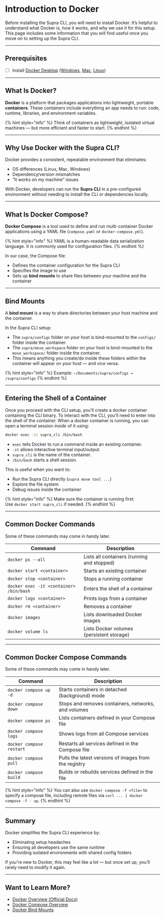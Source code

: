 # Introduction to Docker

Before installing the Supra CLI, you will need to install Docker. It’s helpful to understand what Docker is, how it works, and why we use it for this setup. This page includes some information that you will find useful once you move on to setting up the Supra CLI.

***

## Prerequisites

* [ ] Install [Docker Desktop](https://www.docker.com/) ([Windows](https://docs.docker.com/desktop/setup/install/windows-install/), [Mac](https://docs.docker.com/desktop/setup/install/mac-install/), [Linux](https://docs.docker.com/desktop/setup/install/linux/))

***

## What Is Docker?

**Docker** is a platform that packages applications into lightweight, portable **containers**. These containers include everything an app needs to run: code, runtime, libraries, and environment variables.

{% hint style="info" %}
Think of containers as lightweight, isolated virtual machines — but more efficient and faster to start.
{% endhint %}

***

## Why Use Docker with the Supra CLI?

Docker provides a consistent, repeatable environment that eliminates:

* OS differences (Linux, Mac, Windows)
* Dependency/version mismatches
* “It works on my machine” issues

With Docker, developers can run the **Supra CLI** in a pre-configured environment without needing to install the CLI or dependencies locally.

***

## What Is Docker Compose?

**Docker Compose** is a tool used to define and run multi-container Docker applications using a YAML file (`compose.yaml` or `docker-compose.yml`).

{% hint style="info" %}
YAML is a human-readable data serialization language. It is commonly used for configuration files.
{% endhint %}

In our case, the Compose file:

* Defines the container configuration for the Supra CLI
* Specifies the image to use
* Sets up **bind mounts** to share files between your machine and the container

***

## Bind Mounts

A **bind mount** is a way to share directories between your host machine and the container.

In the Supra CLI setup:

* The `supra/configs` folder on your host is bind-mounted to the `configs/` folder inside the container.
* The `supra/move_workspace` folder on your host is bind-mounted to the `move_workspace/` folder inside the container.
* This means anything you create/do inside these folders within the container will appear on your host — and vice versa.

{% hint style="info" %}
Example: `~/Documents/supra/configs ↔ /supra/configs`&#x20;
{% endhint %}

***

## Entering the Shell of a Container

Once you proceed with the CLI setup, you'll create a docker container containing the CLI binary. To interact with the CLI, you'll need to enter into the shell of the container. When a docker container is running, you can open a terminal session _inside_ of it using:

```bash
docker exec -it supra_cli /bin/bash
```

* `exec` tells Docker to run a command inside an existing container.
* `-it` allows interactive terminal input/output.
* `supra_cli` is the name of the container.
* `/bin/bash` starts a shell session.

This is useful when you want to:

* Run the Supra CLI directly (`supra move tool ...`)
* Explore the file system
* Debug issues inside the container

{% hint style="info" %}
Make sure the container is running first:\
Use `docker start supra_cli` if needed.
{% endhint %}

***

## Common Docker Commands

Some of these commands may come in handy later.

| Command                                 | Description                                |
| --------------------------------------- | ------------------------------------------ |
| `docker ps --all`                       | Lists all containers (running and stopped) |
| `docker start <container>`              | Starts an existing container               |
| `docker stop <container>`               | Stops a running container                  |
| `docker exec -it <container> /bin/bash` | Enters the shell of a container            |
| `docker logs <container>`               | Prints logs from a container               |
| `docker rm <container>`                 | Removes a container                        |
| `docker images`                         | Lists downloaded Docker images             |
| `docker volume ls`                      | Lists Docker volumes (persistent storage)  |

***

## Common Docker Compose Commands

Some of these commands may come in handy later.

| Command                  | Description                                           |
| ------------------------ | ----------------------------------------------------- |
| `docker compose up -d`   | Starts containers in detached (background) mode       |
| `docker compose down`    | Stops and removes containers, networks, and volumes   |
| `docker compose ps`      | Lists containers defined in your Compose file         |
| `docker compose logs`    | Shows logs from all Compose services                  |
| `docker compose restart` | Restarts all services defined in the Compose file     |
| `docker compose pull`    | Pulls the latest versions of images from the registry |
| `docker compose build`   | Builds or rebuilds services defined in the file       |

{% hint style="info" %}
You can also use `docker compose -f <file>` to specify a compose file, including remote files via `curl ... | docker compose -f - up`.
{% endhint %}

***

## Summary

Docker simplifies the Supra CLI experience by:

* Eliminating setup headaches
* Ensuring all developers use the same runtime
* Providing isolated environments with shared config folders

If you're new to Docker, this may feel like a lot — but once set up, you’ll rarely need to modify it again.

***

## Want to Learn More?

* [Docker Overview (Official Docs)](https://docs.docker.com/get-started/overview/)
* [Docker Compose Overview](https://docs.docker.com/compose/)
* [Docker Bind Mounts](https://docs.docker.com/storage/bind-mounts/)
